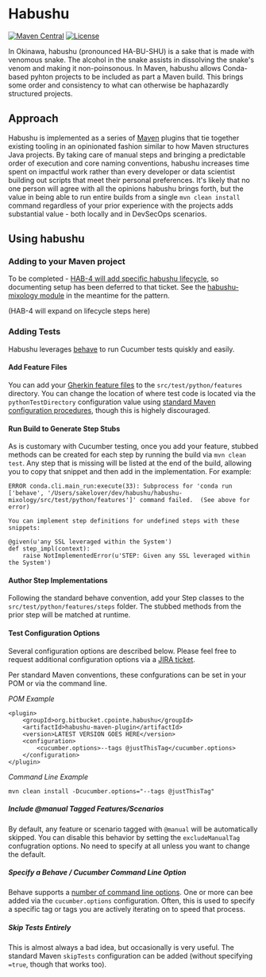 # Habushu #
[![Maven Central](https://img.shields.io/maven-central/v/org.bitbucket.cpointe.habushu/root.svg)](https://search.maven.org/#search%7Cgav%7C1%7Cg%3A%22org.bitbucket.cpointe.habushu%22%20AND%20a%3A%22habushu%22)
[![License](https://img.shields.io/github/license/mashape/apistatus.svg)](https://opensource.org/licenses/mit)

In Okinawa, habushu (pronounced HA-BU-SHU) is a sake that is made with venomous snake. The alcohol in the snake assists in dissolving the snake's venom and making it non-poinsonous. In Maven, habushu allows Conda-based pyhton projects to be included as part a Maven build. This brings some order and consistency to what can otherwise be haphazardly structured projects.

## Approach ##
Habushu is implemented as a series of [Maven](https://maven.apache.org/) plugins that tie together existing tooling in an opinionated fashion similar to how Maven structures Java projects.  By taking care of manual steps and bringing a predictable order of execution and core naming conventions, habushu increases time spent on impactful work rather than every developer or data scientist building out scripts that meet their personal preferences.  It's likely that no one person will agree with all the opinions habushu brings forth, but the value in being able to run entire builds from a single `mvn clean install` command regardless of your prior experience with the projects adds substantial value - both locally and in DevSecOps scenarios.

## Using habushu ##

### Adding to your Maven project
To be completed - [HAB-4 will add specific habushu lifecycle](https://fermenter.atlassian.net/browse/HAB-4), so documenting setup has been deferred to that ticket.  See the [habushu-mixology module](https://bitbucket.org/cpointe/habushu/src/dev/habushu-mixology/) in the meantime for the pattern.

(HAB-4 will expand on lifecycle steps here)

### Adding Tests ###
Habushu leverages [behave](https://behave.readthedocs.io/en/stable/index.html) to run Cucumber tests quiskly and easily.

#### Add Feature Files ####
You can add your [Gherkin feature files](https://cucumber.io/docs/gherkin/) to the `src/test/python/features` directory.  You can change the location of where test code is located via the `pythonTestDirectory` configuration value using [standard Maven configuration procedures](https://maven.apache.org/guides/mini/guide-configuring-plugins.html), though this is highely discouraged.

#### Run Build to Generate Step Stubs ####
As is customary with Cucumber testing, once you add your feature, stubbed methods can be created for each step by running the build via `mvn clean test`.  Any step that is missing will be listed at the end of the build, allowing you to copy that snippet and then add in the implementation.  For example:
```
ERROR conda.cli.main_run:execute(33): Subprocess for 'conda run ['behave', '/Users/sakelover/dev/habushu/habushu-mixology/src/test/python/features']' command failed.  (See above for error)

You can implement step definitions for undefined steps with these snippets:

@given(u'any SSL leveraged within the System')
def step_impl(context):
    raise NotImplementedError(u'STEP: Given any SSL leveraged within the System')
```

#### Author Step Implementations ####
Following the standard behave convention, add your Step classes to the `src/test/python/features/steps` folder.  The stubbed methods from the prior step will be matched at runtime.

#### Test Configuration Options ####
Several configuration options are described below.  Please feel free to request additional configuration options via a [JIRA ticket](https://fermenter.atlassian.net/browse/HAB).

Per standard Maven conventions, these confgurations can be set in your POM or via the command line.

*POM Example*
```
<plugin>
	<groupId>org.bitbucket.cpointe.habushu</groupId>
	<artifactId>habushu-maven-plugin</artifactId>
	<version>LATEST VERSION GOES HERE</version>
	<configuration>
		<cucumber.options>--tags @justThisTag</cucumber.options>
	</configuration>
</plugin>
```

*Command Line Example*

`mvn clean install -Dcucumber.options="--tags @justThisTag"`

##### Include @manual Tagged Features/Scenarios #####
By default, any feature or scenario tagged with `@manual` will be automatically skipped.  You can disable this behavior by setting the `excludeManualTag` confugration options. No need to specify at all unless you want to change the default.

##### Specify a Behave / Cucumber Command Line Option #####
Behave supports a [number of command line options](https://behave.readthedocs.io/en/stable/behave.html#command-line-arguments).  One or more can bee added via the `cucumber.options` configuration.  Often, this is used to specify a specific tag or tags you are actively iterating on to speed that process.

##### Skip Tests Entirely #####
This is almost always a bad idea, but occasionally is very useful.  The standard Maven `skipTests` configuration can be added (without specifying `=true`, though that works too).
